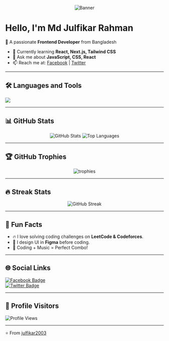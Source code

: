 <!-- Profile Banner -->
<p align="center">
  <img src="https://raw.githubusercontent.com/halfrost/halfrost/master/icons/header_.png" alt="Banner" />
</p>

#  Hello, I'm Md Julfikar Rahman  

🚀 A passionate **Frontend Developer** from Bangladesh  

- 🌱 Currently learning **React, Next.js, Tailwind CSS**  
- 💬 Ask me about **JavaScript, CSS, React**  
- 📫 Reach me at: [Facebook](https://www.facebook.com/md.julfikar.986534) | [Twitter](https://twitter.com/)  

---

## 🛠️ Languages and Tools  
<p align="left">
  <img src="https://skillicons.dev/icons?i=html,css,js,ts,react,next,tailwind,nodejs,express,mongodb,git,github,vscode,figma" />
</p>

---

## 📊 GitHub Stats  
<p align="center">
  <img src="https://github-readme-stats.vercel.app/api?username=julfikar2003&show_icons=true&theme=radical" alt="GitHub Stats" />
  <img src="https://github-readme-stats.vercel.app/api/top-langs/?username=julfikar2003&layout=compact&theme=radical" alt="Top Languages" />
</p>

---

## 🏆 GitHub Trophies  
<p align="center">
  <img src="https://github-profile-trophy.vercel.app/?username=julfikar2003&theme=onedark" alt="trophies" />
</p>

---

## 🔥 Streak Stats  
<p align="center">
  <img src="https://streak-stats.demolab.com?user=julfikar2003&theme=radical" alt="GitHub Streak" />
</p>

---

## 🎯 Fun Facts  
- 🔥 I love solving coding challenges on **LeetCode & Codeforces**.  
- 🎨 I design UI in **Figma** before coding.  
- 🎵 Coding + Music = Perfect Combo!  

---

## 🌐 Social Links  
[![Facebook Badge](https://img.shields.io/badge/-Facebook-blue?style=flat&logo=Facebook&logoColor=white)](https://www.facebook.com/md.julfikar.986534)  
[![Twitter Badge](https://img.shields.io/badge/-Twitter-blue?style=flat&logo=Twitter&logoColor=white)](https://twitter.com/)  

---

## 👀 Profile Visitors  
![Profile Views](https://komarev.com/ghpvc/?username=julfikar2003&label=Profile%20views&color=0e75b6&style=flat)

---


⭐️ From [julfikar2003](https://github.com/julfikar2003)

